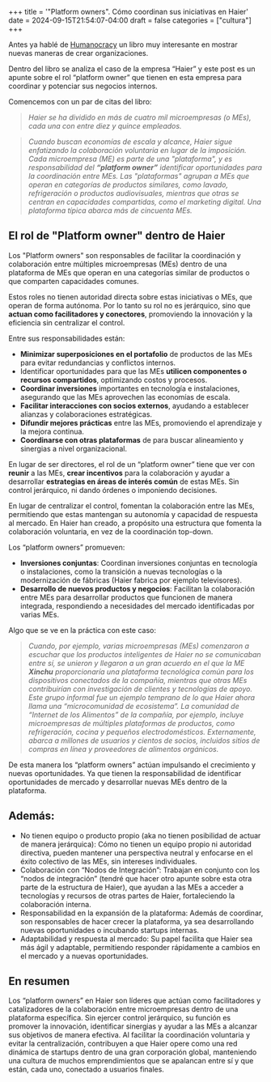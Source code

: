 +++
title = '"Platform owners". Cómo coordinan sus iniciativas en Haier'
date = 2024-09-15T21:54:07-04:00
draft = false
categories = ["cultura"]
+++

Antes ya hablé de [Humanocracy](https://fablab.blog/posts/humanocracy/) un libro muy interesante en mostrar nuevas maneras de crear organizaciones.

Dentro del libro se analiza el caso de la empresa “Haier” y este post es un apunte sobre el rol “platform owner” que tienen en esta empresa para coordinar y potenciar sus negocios internos.

Comencemos con un par de citas del libro:

> _Haier se ha dividido en más de cuatro mil microempresas (o MEs), cada una con entre diez y quince empleados._

> _Cuando buscan economías de escala y alcance, Haier sigue enfatizando la colaboración voluntaria en lugar de la imposición. Cada microempresa (ME) es parte de una "plataforma", y es responsabilidad del **“platform owner”** identificar oportunidades para la coordinación entre MEs. Las "plataformas" agrupan a MEs que operan en categorías de productos similares, como lavado, refrigeración o productos audiovisuales, mientras que otras se centran en capacidades compartidas, como el marketing digital. Una plataforma típica abarca más de cincuenta MEs._

## El rol de "Platform owner" dentro de Haier
Los "Platform owners" son responsables de facilitar la coordinación y colaboración entre múltiples microempresas (MEs) dentro de una plataforma de MEs que operan en una categorías similar de productos o que comparten capacidades comunes.

Estos roles no tienen autoridad directa sobre estas iniciativas o MEs, que operan de forma autónoma. Por lo tanto su rol no es jerárquico, sino que **actuan como facilitadores y conectores**, promoviendo la innovación y la eficiencia sin centralizar el control.

Entre sus responsabilidades están:

- **Minimizar superposiciones en el portafolio** de productos de las MEs para evitar redundancias y conflictos internos.
- Identificar oportunidades para que las MEs **utilicen componentes o recursos compartidos**, optimizando costos y procesos.
- **Coordinar inversiones** importantes en tecnología e instalaciones, asegurando que las MEs aprovechen las economías de escala.
- **Facilitar interacciones con socios externos**, ayudando a establecer alianzas y colaboraciones estratégicas.
- **Difundir mejores prácticas** entre las MEs, promoviendo el aprendizaje y la mejora continua.
- **Coordinarse con otras plataformas** de para buscar alineamiento y sinergias a nivel organizacional.

En lugar de ser directores, el rol de un “platform owner” tiene que ver con **reunir** a las MEs, **crear incentivos** para la colaboración y ayudar a desarrollar **estrategias en áreas de interés común** de estas MEs. Sin control jerárquico, ni dando órdenes o imponiendo decisiones.

En lugar de centralizar el control, fomentan la colaboración entre las MEs, permitiendo que estas mantengan su autonomía y capacidad de respuesta al mercado. En Haier han creado, a propósito una estructura que fomenta la colaboración voluntaria, en vez de la coordinación top-down.

Los “platform owners” promueven:

- **Inversiones conjuntas**: Coordinan inversiones conjuntas en tecnología o instalaciones, como la transición a nuevas tecnologías o la modernización de fábricas (Haier fabrica por ejemplo televisores).
- **Desarrollo de nuevos productos y negocios**: Facilitan la colaboración entre MEs para desarrollar productos que funcionen de manera integrada, respondiendo a necesidades del mercado identificadas por varias MEs.

Algo que se ve en la práctica con este caso:

> _Cuando, por ejemplo, varias microempresas (MEs) comenzaron a escuchar que los productos inteligentes de Haier no se comunicaban entre sí, se unieron y llegaron a un gran acuerdo en el que la ME **Xinchu** proporcionaría una plataforma tecnológica común para los dispositivos conectados de la compañía, mientras que otras MEs contribuirían con investigación de clientes y tecnologías de apoyo. Este grupo informal fue un ejemplo temprano de lo que Haier ahora llama una “microcomunidad de ecosistema”. La comunidad de “Internet de los Alimentos” de la compañía, por ejemplo, incluye microempresas de múltiples plataformas de productos, como refrigeración, cocina y pequeños electrodomésticos. Externamente, abarca a millones de usuarios y cientos de socios, incluidos sitios de compras en línea y proveedores de alimentos orgánicos._

De esta manera los “platform owners” actúan impulsando el crecimiento y nuevas oportunidades. Ya que tienen la responsabilidad de identificar oportunidades de mercado y desarrollar nuevas MEs dentro de la plataforma.

## Además:
- No tienen equipo o producto propio (aka no tienen posibilidad de actuar de manera jerárquica): Cómo no tienen un equipo propio ni autoridad directiva, pueden mantener una perspectiva neutral y enfocarse en el éxito colectivo de las MEs, sin intereses individuales.
- Colaboración con “Nodos de Integración”: Trabajan en conjunto con los “nodos de integración” (tendré que hacer otro apunte sobre esta otra parte de la estructura de Haier), que ayudan a las MEs a acceder a tecnologías y recursos de otras partes de Haier, fortaleciendo la colaboración interna.
- Responsabilidad en la expansión de la plataforma: Además de coordinar, son responsables de hacer crecer la plataforma, ya sea desarrollando nuevas oportunidades o incubando startups internas.
- Adaptabilidad y respuesta al mercado: Su papel facilita que Haier sea más ágil y adaptable, permitiendo responder rápidamente a cambios en el mercado y a nuevas oportunidades.

## En resumen
Los “platform owners” en Haier son líderes que actúan como facilitadores y catalizadores de la colaboración entre microempresas dentro de una plataforma específica. Sin ejercer control jerárquico, su función es promover la innovación, identificar sinergias y ayudar a las MEs a alcanzar sus objetivos de manera efectiva. Al facilitar la coordinación voluntaria y evitar la centralización, contribuyen a que Haier opere como una red dinámica de startups dentro de una gran corporación global, manteniendo una cultura de muchos emprendimientos que se apalancan entre sí y que están, cada uno, conectado a usuarios finales.